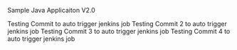 
Sample Java Applicaiton V2.0

Testing Commit to auto trigger jenkins job
Testing Commit 2 to auto trigger jenkins job
Testing Commit 3 to auto trigger jenkins job
Testing Commit 4 to auto trigger jenkins job
